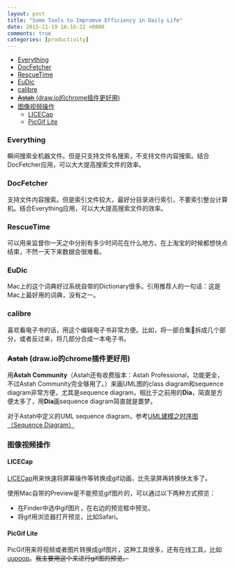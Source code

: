 ```yaml
---
layout: post
title: "Some Tools to Impromve Efficiency in Daily Life"
date: 2015-11-19 16:16:22 +0800
comments: true
categories: [productivity]
---
```


<!-- more -->

- [Everything](#everything)
- [DocFetcher](#docfetcher)
- [RescueTime](#rescuetime)
- [EuDic](#eudic)
- [calibre](#calibre)
- [<del>Astah</del> (draw.io的chrome插件更好用)](#delastahdel-drawio%E7%9A%84chrome%E6%8F%92%E4%BB%B6%E6%9B%B4%E5%A5%BD%E7%94%A8)
- [图像视频操作](#%E5%9B%BE%E5%83%8F%E8%A7%86%E9%A2%91%E6%93%8D%E4%BD%9C)
    - [LICECap](#licecap)
    - [PicGif Lite](#picgif-lite)


### Everything

瞬间搜索全机器文件。但是只支持文件名搜索，不支持文件内容搜索。结合DocFetcher应用，可以大大提高搜索文件的效率。

### DocFetcher

支持文件内容搜索。但是索引文件较大，最好分目录进行索引，不要索引整台计算机。结合Everything应用，可以大大提高搜索文件的效率。

### RescueTime

可以用来监督你一天之中分别有多少时间花在什么地方。在上淘宝的时候都想快点结束，不然一天下来数据会很难看。

### EuDic

Mac上的这个词典好过系统自带的Dictionary很多。引用推荐人的一句话：这是Mac上最好用的词典，没有之一。

### calibre

喜欢看电子书的话，用这个编辑电子书非常方便。比如，将一部合集拆成几个部分，或者反过来，将几部分合成一本电子书。

### <del>Astah</del> (draw.io的chrome插件更好用)

用**Astah Community**（Astah还有收费版本：Astah Professional，功能更全，不过Astah Community完全够用了。）来画UML图的class diagram和sequence diagram非常方便，尤其是sequence diagram，相比于之前用的**Dia**，简直是方便太多了，用**Dia**画sequence diagram简直就是噩梦。

对于Astah中定义的UML sequence diagram，参考[UML建模之时序图（Sequence Diagram）](http://www.uml.org.cn/oobject/201009081.asp)

### 图像视频操作

#### LICECap
[LICECap](http://www.cockos.com/licecap/)用来快速将屏幕操作等转换成gif动画，比先录屏再转换快太多了。

使用Mac自带的Preview是不能预览gif图片的，可以通过以下两种方式预览：

* 在Finder中选中gif图片，在右边的预览框中预览。
* 将gif用浏览器打开预览，比如Safari。

#### PicGif Lite
PicGif用来将视频或者图片转换成gif图片，这种工具很多，还有在线工具，比如[uupoop](http://www.uupoop.com/gif/)。<del>我主要用这个来进行gif图的预览。</del>